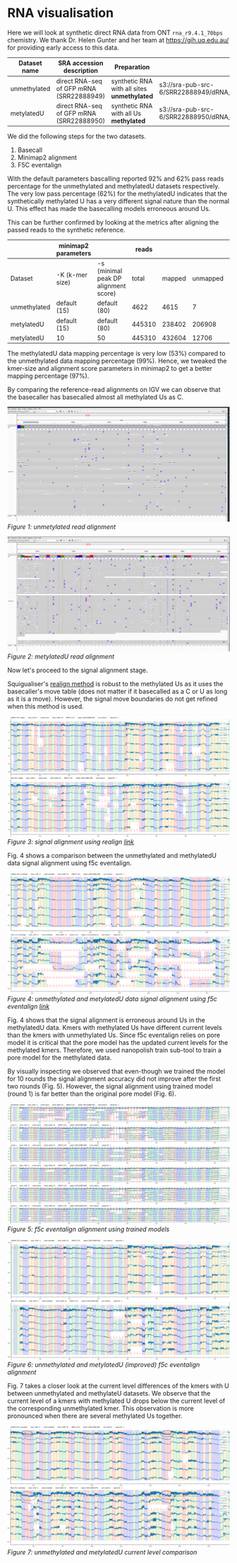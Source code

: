 # RNA visualisation

Here we will look at synthetic direct RNA data from ONT `rna_r9.4.1_70bps` chemistry.
We thank Dr. Helen Gunter and her team at https://gih.uq.edu.au/ for providing early access to this data.

| Dataset name | SRA accession description                | Preparation                                   | Location of FAST5 data                                                         |
|--------------|------------------------------------------|-----------------------------------------------|--------------------------------------------------------------------------------|
| unmethylated | direct RNA-seq of GFP mRNA (SRR22888949) | synthetic RNA with all sites **unmethylated** | s3://sra-pub-src-6/SRR22888949/dRNA_UnMod_37C_NEBT7_BaseGfpmRNA_Fast5.tar.gz.1 |
| metylatedU   | direct RNA-seq of GFP mRNA (SRR22888950) | synthetic RNA with all Us **methylated**      | s3://sra-pub-src-6/SRR22888950/dRNA_Mod_37C_NEBT7_BaseGfpmRNA_Fast5.tar.gz.1   |

We did the following steps for the two datasets.
1. Basecall
2. Minimap2 alignment
3. F5C eventalign

With the default parameters bascalling reported 92% and 62% pass reads percentage for the unmethylated and methylatedU datasets respectively.
The very low pass percentage (62%) for the methylatedU indicates that the synthetically methylated U has a very different signal nature than the normal U.
This effect has made the basecalling models erroneous around Us.

This can be further confirmed by looking at the metrics after aligning the passed reads to the synthetic reference.

|              | minimap2 parameters |                                      | reads  |        |          |              | bases     |           |              |            |                                                |
|--------------|---------------------|--------------------------------------|--------|--------|----------|--------------|-----------|-----------|--------------|------------|------------------------------------------------|
| Dataset      | -K (k-mer size)     | -s (minimal peak DP alignment score) | total  | mapped | unmapped | mapped %     | total     | mapped    | mapped %     | mismatches | error rate # mismatches / bases mapped (cigar) |
| unmethylated | default (15)        | default (80)                         |   4622 |   4615 |        7 | 0.9984855041 |   5137565 |   4922590 | 0.9581562472 |     631666 |                                   0.1283198479 |
| metylatedU   | default (15)        | default (80)                         | 445310 | 238402 |   206908 | 0.5353618827 | 459273108 | 197679705 | 0.4304186367 |   54221392 |                                   0.2742891183 |
| metylatedU   |                  10 |                                   50 | 445310 | 432604 |    12706 | 0.9714670679 | 459273108 | 347414498 | 0.7564442419 |   97745894 |                                   0.2813523746 |


The methylatedU data mapping percentage is very low (53%) compared to the unmethylated data mapping percentage (99%). 
Hence, we tweaked the kmer-size and alignment score parameters in minimap2 to get a better mapping percentage (97%).

By comparing the reference-read alignments on IGV we can observe that the basecaller has basecalled almost all methylated Us as C.

![image](figures/RNA_visualisation/igv_unmethylated.png)
*Figure 1: unmetylated read alignment*

![image](figures/RNA_visualisation/igv_methylatedU.png)
*Figure 2: metylatedU read alignment*

Now let's proceed to the signal alignment stage.

Squigualiser's [realign method](realign.md) is robust to the methylated Us as it uses the basecaller's move table (does not matter if it basecalled as a C or U as long as it is a move).
However, the signal move boundaries do not get refined when this method is used.

![image](figures/RNA_visualisation/realign_comparison.png)
*Figure 3: signal alignment using realign [link](https://hiruna72.github.io/squigualiser/docs/figures/RNA_visualisation/plot_realign_comparison.html)*

Fig. 4 shows a comparison between the unmethylated and methylatedU data signal alignment using f5c eventalign.

![image](figures/RNA_visualisation/eventalign_comparison2.png)
*Figure 4: unmethylated and metylatedU data signal alignment using f5c eventalign [link](https://hiruna72.github.io/squigualiser/docs/figures/RNA_visualisation/plot_eventalign_comparison.html)*

Fig. 4 shows that the signal alignment is erroneous around Us in the methylatedU data.
Kmers with methylated Us have different current levels than the kmers with unmethylated Us. 
Since f5c eventalign relies on pore model it is critical that the pore model has the updated current levels for the methylated kmers.
Therefore, we used nanopolish train sub-tool to train a pore model for the methylated data.

By visually inspecting we observed that even-though we trained the model for 10 rounds the signal alignment accuracy did not improve after the first two rounds (Fig. 5). 
However, the signal alignment using trained model (round 1) is far better than the original pore model (Fig. 6). 

![image](figures/RNA_visualisation/rounds.png)
*Figure 5: f5c eventalign alignment using trained models*

![image](figures/RNA_visualisation/eventalign_comparison3.png)
*Figure 6: unmethylated and metylatedU (improved) f5c eventalign alignment*

Fig. 7 takes a closer look at the current level differences of the kmers with U between unmethylated and methylateU datasets.
We observe that the current level of a kmers with methylated U drops below the current level of the corresponding unmethylated kmer.
This observation is more pronounced when there are several methylated Us together.

![image](figures/RNA_visualisation/current_level_differences.png)
*Figure 7: unmethylated and metylatedU current level comparison*
